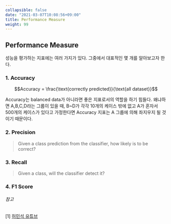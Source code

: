 ```yaml
---
collapsible: false
date: "2021-03-07T10:08:56+09:00"
title: Performance Measure
weight: 99
---
```


## Performance Measure
성능을 평가하는 지표에는 여러 가지가 있다. 그중에서 대표적인 몇 개를 알아보고자 한다.

### 1. Accuracy
$$Accuracy = \frac{\text{correctly predicted}}{\text{all dataset}}$$ 

Accuracy는 balanced data가 아니라면 좋은 지표로서의 역할을 하기 힘들다. 왜냐하면 A,B,C,D라는 그룹이 있을 때, B~D가 각각 10개의 케이스 밖에 없고 A가 혼자서 500개의 케이스가 있다고 가정한다면 Accuracy 지표는 A 그룹에 의해 좌지우지 될 것이기 때문이다.

### 2. Precision

> Given a class prediction from the classifier, how likely is to be correct?

### 3. Recall

> Given a class, will the classifier detect it?

### 4. F1 Score

###### 참고
[1] [허민석 유튜브](https://www.youtube.com/watch?v=HBi-P5j0Kec)